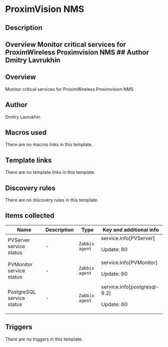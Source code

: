 # ProximVision NMS

## Description

## Overview Monitor critical services for ProximWireless Proximvision NMS ## Author Dmitry Lavrukhin 

## Overview

Monitor critical services for ProximWireless Proximvision NMS



## Author

Dmitry Lavrukhin

## Macros used

There are no macros links in this template.

## Template links

There are no template links in this template.

## Discovery rules

There are no discovery rules in this template.

## Items collected

|Name|Description|Type|Key and additional info|
|----|-----------|----|----|
|PVServer service status|<p>-</p>|`Zabbix agent`|service.info[PVServer]<p>Update: 60</p>|
|PVMonitor service status|<p>-</p>|`Zabbix agent`|service.info[PVMonitor]<p>Update: 60</p>|
|PostgreSQL service status|<p>-</p>|`Zabbix agent`|service.info[postgresql-9.2]<p>Update: 60</p>|
## Triggers

There are no triggers in this template.

